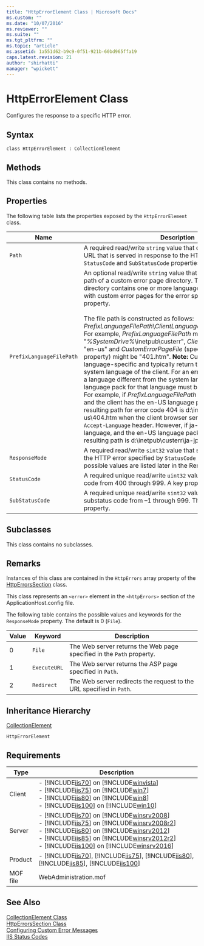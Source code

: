 ```yaml
---
title: "HttpErrorElement Class | Microsoft Docs"
ms.custom: ""
ms.date: "10/07/2016"
ms.reviewer: ""
ms.suite: ""
ms.tgt_pltfrm: ""
ms.topic: "article"
ms.assetid: 1a551d62-b9c9-0f51-921b-60bd965ffa19
caps.latest.revision: 21
author: "shirhatti"
manager: "wpickett"
---
```

# HttpErrorElement Class
Configures the response to a specific HTTP error.  
  
## Syntax  
  
```vbs  
class HttpErrorElement : CollectionElement  
```  
  
## Methods  
 This class contains no methods.  
  
## Properties  
 The following table lists the properties exposed by the `HttpErrorElement` class.  
  
|Name|Description|  
|----------|-----------------|  
|`Path`|A required read/write `string` value that contains the file name or URL that is served in response to the HTTP error specified by the `StatusCode` and `SubStatusCode` properties.|  
|`PrefixLanguageFilePath`|An optional read/write `string` value that specifies the physical path of a custom error page directory. The custom error page directory contains one or more language-specific subdirectories with custom error pages for the error specified in the `StatusCode` property.<br /><br /> The file path is constructed as follows: *PrefixLanguageFilePath*\\*ClientLanguageID*\\*CustomErrorPageFile*. For example, *PrefixLanguageFilePath* might be "*%SystemDrive%*\inetpub\custerr", *ClientLanguageID* might be "en-us" and *CustomErrorPageFile* (specified by the `Path` property) might be "401.htm". **Note:**  Custom errors are language-specific and typically return the custom error in the system language of the client. For an error page to be returned in a language different from the system language of the client, the language pack for that language must be installed on the client. For example, if *PrefixLanguageFilePath* is "d:\inetpub\custerr" and the client has the en-US language pack installed, the resulting path for error code 404 is d:\inetpub\custerr\en-us\404.htm when the client browser sends "en-us" in the `Accept-Language` header. However, if ja-JP is the system language, and the en-US language pack is not installed, the resulting path is d:\inetpub\custerr\ja-jp\404.htm.|  
|`ResponseMode`|A required read/write `sint32` value that specifies the response to the HTTP error specified by `StatusCode` and `SubStatusCode`. The possible values are listed later in the Remarks section.|  
|`StatusCode`|A required unique read/write `uint32` value that contains a status code from 400 through 999. A key property.|  
|`SubStatusCode`|A required unique read/write `sint32` value that contains a substatus code from –1 through 999. The default is –1. A key property.|  
  
## Subclasses  
 This class contains no subclasses.  
  
## Remarks  
 Instances of this class are contained in the `HttpErrors` array property of the [HttpErrorsSection](../../reference/admin/httperrorssection-class.md) class.  
  
 This class represents an `<error>` element in the `<httpErrors>` section of the ApplicationHost.config file.  
  
 The following table contains the possible values and keywords for the `ResponseMode` property. The default is 0 (`File`).  
  
|Value|Keyword|Description|  
|-----------|-------------|-----------------|  
|0|`File`|The Web server returns the Web page specified in the `Path` property.|  
|1|`ExecuteURL`|The Web server returns the ASP page specified in `Path`.|  
|2|`Redirect`|The Web server redirects the request to the URL specified in `Path`.|  
  
## Inheritance Hierarchy  
 [CollectionElement](../../reference/admin/collectionelement-class.md)  
  
 `HttpErrorElement`  
  
## Requirements  
  
|Type|Description|  
|----------|-----------------|  
|Client|-   [!INCLUDE[iis70](../../reference/admin/includes/iis70-md.md)] on [!INCLUDE[winvista](../../reference/admin/includes/winvista-md.md)]<br />-   [!INCLUDE[iis75](../../reference/admin/includes/iis75-md.md)] on [!INCLUDE[win7](../../reference/admin/includes/win7-md.md)]<br />-   [!INCLUDE[iis80](../../reference/admin/includes/iis80-md.md)] on [!INCLUDE[win8](../../reference/admin/includes/win8-md.md)]<br />-   [!INCLUDE[iis100](../../reference/admin/includes/iis100-md.md)] on [!INCLUDE[win10](../../reference/admin/includes/win10-md.md)]|  
|Server|-   [!INCLUDE[iis70](../../reference/admin/includes/iis70-md.md)] on [!INCLUDE[winsrv2008](../../reference/admin/includes/winsrv2008-md.md)]<br />-   [!INCLUDE[iis75](../../reference/admin/includes/iis75-md.md)] on [!INCLUDE[winsrv2008r2](../../reference/admin/includes/winsrv2008r2-md.md)]<br />-   [!INCLUDE[iis80](../../reference/admin/includes/iis80-md.md)] on [!INCLUDE[winsrv2012](../../reference/admin/includes/winsrv2012-md.md)]<br />-   [!INCLUDE[iis85](../../reference/admin/includes/iis85-md.md)] on [!INCLUDE[winsrv2012r2](../../reference/admin/includes/winsrv2012r2-md.md)]<br />-   [!INCLUDE[iis100](../../reference/admin/includes/iis100-md.md)] on [!INCLUDE[winsrv2016](../../reference/admin/includes/winsrv2016-md.md)]|  
|Product|-   [!INCLUDE[iis70](../../reference/admin/includes/iis70-md.md)], [!INCLUDE[iis75](../../reference/admin/includes/iis75-md.md)], [!INCLUDE[iis80](../../reference/admin/includes/iis80-md.md)], [!INCLUDE[iis85](../../reference/admin/includes/iis85-md.md)], [!INCLUDE[iis100](../../reference/admin/includes/iis100-md.md)]|  
|MOF file|WebAdministration.mof|  
  
## See Also  
 [CollectionElement Class](../../reference/admin/collectionelement-class.md)   
 [HttpErrorsSection Class](../../reference/admin/httperrorssection-class.md)   
 [Configuring Custom Error Messages](http://go.microsoft.com/fwlink/?LinkId=61892)   
 [IIS Status Codes](http://go.microsoft.com/fwlink/?LinkId=61888)